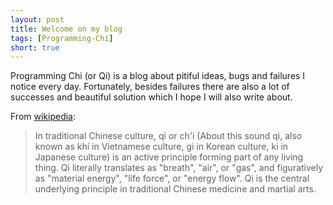 ```yaml
---
layout: post
title: Welcome on my blog
tags: [Programming-Chi]
short: true
---
```


Programming Chi (or Qi) is a blog about pitiful ideas, bugs and failures I notice every day.
Fortunately, besides failures there are also a lot of successes and beautiful solution which I hope I will also write about.

From [wikipedia](https://en.wikipedia.org/wiki/Qi):

> In traditional Chinese culture, qì or ch'i (About this sound qì, also known as khí in Vietnamese culture, 
gi in Korean culture, ki in Japanese culture) is an active principle forming part of any living thing. 
Qi literally translates as "breath", "air", or "gas", and figuratively as "material energy", "life force", 
or "energy flow". Qi is the central underlying principle in traditional Chinese medicine and martial arts.
